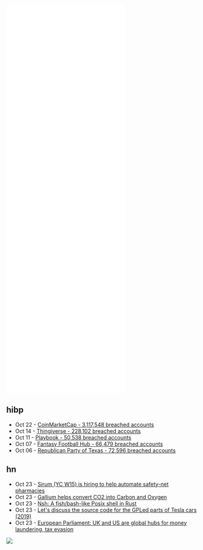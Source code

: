 ![Metrics](https://raw.githubusercontent.com/phixion/phixion/master/metrics.svg)

## hibp

<!--
for https://github.com/phixion/phixion/blob/main/.github/workflows/feeds.yml
-->
<!--START_SECTION:haveibeenpwnd-->
- Oct 22 - [CoinMarketCap - 3,117,548 breached accounts](https://haveibeenpwned.com/PwnedWebsites#CoinMarketCap)
- Oct 14 - [Thingiverse - 228,102 breached accounts](https://haveibeenpwned.com/PwnedWebsites#Thingiverse)
- Oct 11 - [Playbook - 50,538 breached accounts](https://haveibeenpwned.com/PwnedWebsites#Playbook)
- Oct 07 - [Fantasy Football Hub - 66,479 breached accounts](https://haveibeenpwned.com/PwnedWebsites#FantasyFootballHub)
- Oct 06 - [Republican Party of Texas - 72,596 breached accounts](https://haveibeenpwned.com/PwnedWebsites#RepublicanPartyOfTexas)
<!--END_SECTION:haveibeenpwnd-->

## hn

<!--
for https://github.com/phixion/phixion/blob/main/.github/workflows/feeds.yml
-->
<!--START_SECTION:hn-->
- Oct 23 - [Sirum (YC W15) is hiring to help automate safety-net pharmacies](https://news.ycombinator.com/item?id=28967604)
- Oct 23 - [Gallium helps convert CO2 into Carbon and Oxygen](https://www.mining.com/liquid-metal-helps-convert-co2-into-useful-resources/)
- Oct 23 - [Nsh: A fish/bash-like Posix shell in Rust](https://github.com/nuta/nsh)
- Oct 23 - [Let's discuss the source code for the GPLed parts of Tesla cars (2019)](https://sfconservancy.org/blog/2019/oct/30/calling-all-tesla-owners/)
- Oct 23 - [European Parliament: UK and US are global hubs for money laundering, tax evasion](https://www.brusselstimes.com/news/eu-affairs/190352/pandora-papers-european-parliament-describes-uk-and-us-as-global-hubs-for-money-laundering-and-tax-evasion/)
<!--END_SECTION:hn-->

<!--
for https://yhype.me
-->
![](https://hit.yhype.me/github/profile?user_id=13013670)

